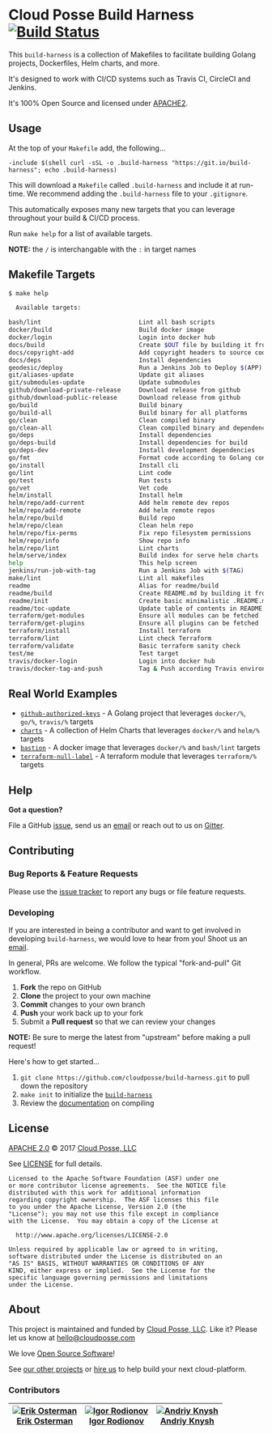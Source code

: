 # Cloud Posse Build Harness [![Build Status](https://travis-ci.org/cloudposse/build-harness.svg)](https://travis-ci.org/cloudposse/build-harness)
<!---
  --- This file was automatically generated by the `build-harness`
  --- Make changes instead to `.README.md` and rebuild.
  --->

This `build-harness` is a collection of Makefiles to facilitate building Golang projects, Dockerfiles, Helm charts, and more.

It's designed to work with CI/CD systems such as Travis CI, CircleCI and Jenkins.

It's 100% Open Source and licensed under [APACHE2](LICENSE).


## Usage

At the top of your `Makefile` add, the following...

```make
-include $(shell curl -sSL -o .build-harness "https://git.io/build-harness"; echo .build-harness)
```

This will download a `Makefile` called `.build-harness` and include it at run-time. We recommend adding the `.build-harness` file to your `.gitignore`.

This automatically exposes many new targets that you can leverage throughout your build & CI/CD process.

Run `make help` for a list of available targets.

**NOTE:** the `/` is interchangable with the `:` in target names

## Makefile Targets

```bash
$ make help

  Available targets:

bash/lint                           Lint all bash scripts
docker/build                        Build docker image
docker/login                        Login into docker hub
docs/build                          Create $OUT file by building it from $IN template file
docs/copyright-add                  Add copyright headers to source code
docs/deps                           Install dependencies
geodesic/deploy                     Run a Jenkins Job to Deploy $(APP) with $(CANONICAL_TAG)
git/aliases-update                  Update git aliases
git/submodules-update               Update submodules
github/download-private-release     Download release from github
github/download-public-release      Download release from github
go/build                            Build binary
go/build-all                        Build binary for all platforms
go/clean                            Clean compiled binary
go/clean-all                        Clean compiled binary and dependency
go/deps                             Install dependencies
go/deps-build                       Install dependencies for build
go/deps-dev                         Install development dependencies
go/fmt                              Format code according to Golang convention
go/install                          Install cli
go/lint                             Lint code
go/test                             Run tests
go/vet                              Vet code
helm/install                        Install helm
helm/repo/add-current               Add helm remote dev repos
helm/repo/add-remote                Add helm remote repos
helm/repo/build                     Build repo
helm/repo/clean                     Clean helm repo
helm/repo/fix-perms                 Fix repo filesystem permissions
helm/repo/info                      Show repo info
helm/repo/lint                      Lint charts
helm/serve/index                    Build index for serve helm charts
help                                This help screen
jenkins/run-job-with-tag            Run a Jenkins Job with $(TAG)
make/lint                           Lint all makefiles
readme                              Alias for readme/build
readme/build                        Create README.md by building it from .README.md file
readme/init                         Create basic minimalistic .README.md template file
readme/toc-update                   Update table of contents in README.md
terraform/get-modules               Ensure all modules can be fetched
terraform/get-plugins               Ensure all plugins can be fetched
terraform/install                   Install terraform
terraform/lint                      Lint check Terraform
terraform/validate                  Basic terraform sanity check
test/me                             Test target
travis/docker-login                 Login into docker hub
travis/docker-tag-and-push          Tag & Push according Travis environment variables
```

## Real World Examples

- [`github-authorized-keys`](https://github.com/cloudposse/github-authorized-keys/) - A Golang project that leverages `docker/%`, `go/%`, `travis/%` targets
- [`charts`](https://github.com/cloudposse/charts/) - A collection of Helm Charts that leverages `docker/%` and `helm/%` targets
- [`bastion`](https://github.com/cloudposse/bastion/) - A docker image that leverages `docker/%` and `bash/lint` targets
- [`terraform-null-label`](https://github.com/cloudposse/terraform-null-label/) - A terraform module that leverages `terraform/%` targets


## Help

**Got a question?**

File a GitHub [issue](https://github.com/cloudposse/build-harness/issues), send us an [email](mailto:hello@cloudposse.com) or reach out to us on [Gitter](https://gitter.im/cloudposse/).
## Contributing

### Bug Reports & Feature Requests

Please use the [issue tracker](https://github.com/cloudposse/build-harness/issues) to report any bugs or file feature requests.

### Developing

If you are interested in being a contributor and want to get involved in developing `build-harness`, we would love to hear from you! Shoot us an [email](mailto:hello@cloudposse.com).

In general, PRs are welcome. We follow the typical "fork-and-pull" Git workflow.

 1. **Fork** the repo on GitHub
 2. **Clone** the project to your own machine
 3. **Commit** changes to your own branch
 4. **Push** your work back up to your fork
 5. Submit a **Pull request** so that we can review your changes

**NOTE:** Be sure to merge the latest from "upstream" before making a pull request!

Here's how to get started...

1. `git clone https://github.com/cloudposse/build-harness.git` to pull down the repository
2. `make init` to initialize the [`build-harness`](https://github.com/cloudposse/build-harness/)
3. Review the [documentation](docs/) on compiling


## License

[APACHE 2.0](LICENSE) © 2017 [Cloud Posse, LLC](https://cloudposse.com)

See [LICENSE](LICENSE) for full details.

    Licensed to the Apache Software Foundation (ASF) under one
    or more contributor license agreements.  See the NOTICE file
    distributed with this work for additional information
    regarding copyright ownership.  The ASF licenses this file
    to you under the Apache License, Version 2.0 (the
    "License"); you may not use this file except in compliance
    with the License.  You may obtain a copy of the License at

      http://www.apache.org/licenses/LICENSE-2.0

    Unless required by applicable law or agreed to in writing,
    software distributed under the License is distributed on an
    "AS IS" BASIS, WITHOUT WARRANTIES OR CONDITIONS OF ANY
    KIND, either express or implied.  See the License for the
    specific language governing permissions and limitations
    under the License.
## About

This project is maintained and funded by [Cloud Posse, LLC][website]. Like it? Please let us know at <hello@cloudposse.com>

We love [Open Source Software](https://github.com/cloudposse/)!

See [our other projects][community]
or [hire us][hire] to help build your next cloud-platform.

  [website]: http://cloudposse.com/
  [community]: https://github.com/cloudposse/
  [hire]: http://cloudposse.com/contact/

### Contributors

|[![Erik Osterman][erik_img]][erik_web]<br/>[Erik Osterman][erik_web] |[![Igor Rodionov][igor_img]][igor_web]<br/>[Igor Rodionov][igor_img] |[![Andriy Knysh][andriy_img]][andriy_web]<br/>[Andriy Knysh][andriy_web] |
|---|---|---|

[andriy_img]: https://avatars0.githubusercontent.com/u/7356997?v=4&u=ed9ce1c9151d552d985bdf5546772e14ef7ab617&s=144
[andriy_web]: https://github.com/aknysh/

[erik_img]: http://s.gravatar.com/avatar/88c480d4f73b813904e00a5695a454cb?s=144
[erik_web]: https://github.com/osterman/

[igor_img]: http://s.gravatar.com/avatar/bc70834d32ed4517568a1feb0b9be7e2?s=144
[igor_web]: https://github.com/goruha/

[konstantin_img]: https://avatars1.githubusercontent.com/u/11299538?v=4&u=ed9ce1c9151d552d985bdf5546772e14ef7ab617&s=144
[konstantin_web]: https://github.com/comeanother/

[sergey_img]: https://avatars1.githubusercontent.com/u/1134449?v=4&u=ed9ce1c9151d552d985bdf5546772e14ef7ab617&s=144
[sergey_web]: https://github.com/s2504s/

[valeriy_img]: https://avatars1.githubusercontent.com/u/10601658?v=4&u=ed9ce1c9151d552d985bdf5546772e14ef7ab617&s=144
[valeriy_web]: https://github.com/drama17/

[vladimir_img]: https://avatars1.githubusercontent.com/u/26582191?v=4&u=ed9ce1c9151d552d985bdf5546772e14ef7ab617&s=144
[vladimir_web]: https://github.com/SweetOps/
